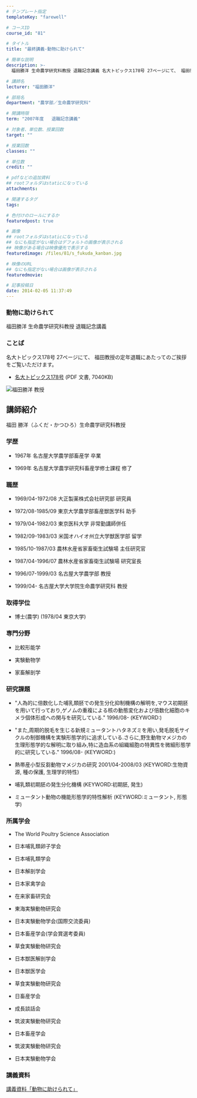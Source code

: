 ```yaml
---
# テンプレート指定
templateKey: "farewell"

# コースID
course_id: "81"

# タイトル
title: "最終講義-動物に助けられて"

# 簡単な説明
description: >-
  福田勝洋 生命農学研究科教授 退職記念講義 名大トピックス178号 27ページにて、 福田教授の定年退職にあたってのご挨拶をご覧いただけます。   * [名大トピックス178...

# 講師名
lecturer: "福田勝洋"

# 部局名
department: "農学部／生命農学研究科"

# 開講時限
term: "2007年度	退職記念講義"

# 対象者、単位数、授業回数
target: ""

# 授業回数
classes: ""

# 単位数
credit: ""

# pdfなどの追加資料
## rootフォルダはstaticになっている
attachments: 

# 関連するタグ
tags:

# 色付けのロールにするか
featuredpost: true

# 画像
## rootフォルダはstaticになっている
## なにも指定がない場合はデフォルトの画像が表示される
## 映像がある場合は映像優先で表示する
featuredimage: /files/81/s_fukuda_kanban.jpg

# 映像のURL
## なにも指定がない場合は画像が表示される
featuredmovie: 

# 記事投稿日
date: 2014-02-05 11:37:49
---
```


### 動物に助けられて


福田勝洋 生命農学研究科教授 退職記念講義


### ことば


名大トピックス178号 27ページにて、 福田教授の定年退職にあたってのご挨拶をご覧いただけます。


* [名大トピックス178号](http://www.nagoya-u.ac.jp/about-nu/public-relations/publication/upload_images/no178.pdf) (PDF 文書, 7040KB)


![福田勝洋 教授](/files/81/s_fukuda_kao.jpg) 

## 講師紹介


福田 勝洋（ふくだ・かつひろ）生命農学研究科教授


### 学歴



* 1967年 名古屋大学農学部畜産学 卒業

* 1969年 名古屋大学農学研究科畜産学修士課程 修了


### 職歴



* 1969/04-1972/08 大正製薬株式会社研究部 研究員

* 1972/08-1985/09 東京大学農学部畜産獣医学科 助手

* 1979/04-1982/03 東京医科大学 非常勤講師併任

* 1982/09-1983/03 米国オハイオ州立大学獣医学部 留学

* 1985/10-1987/03 農林水産省家畜衛生試験場 主任研究官

* 1987/04-1996/07 農林水産省家畜衛生試験場 研究室長

* 1996/07-1999/03 名古屋大学農学部 教授

* 1999/04- 名古屋大学大学院生命農学研究科 教授


### 取得学位



* 博士(農学) (1978/04 東京大学)


### 専門分野



* 比較形能学

* 実験動物学

* 家畜解剖学


### 研究課題



* "人為的に倍数化した哺乳類胚での発生分化抑制機構の解明を,マウス初期胚を用いて行っており,ゲノムの重複による核の動態変化および倍数化細胞のキメラ個体形成への関与を研究している." 1996/08- (KEYWORD:)

* "また,周期的脱毛を生じる新規ミュータントハタネズミを用い,発毛脱毛サイクルの制御機構を実験形態学的に追求している.さらに,野生動物マメジカの生理形態学的な解明に取り組み,特に造血系の組織細胞の特異性を微細形態学的に研究している." 1996/08- (KEYWORD:)

* 熱帯産小型反芻動物マメジカの研究 2001/04-2008/03 (KEYWORD:生物資源, 種の保護, 生理学的特性)

* 哺乳類初期胚の発生分化機構 (KEYWORD:初期胚, 発生)

* ミュータント動物の機能形態学的特性解析 (KEYWORD:ミュータント, 形態学)


### 所属学会



* The World Poultry Science Association

* 日本哺乳類卵子学会

* 日本哺乳類学会

* 日本解剖学会

* 日本家禽学会

* 在来家畜研究会

* 東海実験動物研究会

* 日本実験動物学会(国際交流委員)

* 日本畜産学会(学会賞選考委員)


* 草食実験動物研究会

* 日本獣医解剖学会

* 日本獣医学会


* 草食実験動物研究会

* 日畜産学会

* 成長談話会


* 筑波実験動物研究会

* 日本畜産学会


* 筑波実験動物研究会
* 日本実験動物学会


### 講義資料


[講義資料「動物に助けられて」](/files/81/fukuda_lect.pdf) 
